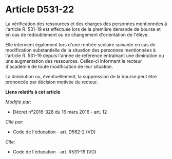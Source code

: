 # Article D531-22

La vérification des ressources et des charges des personnes mentionnées à l'article R. 531-19 est effectuée lors de la
première demande de bourse et en cas de redoublement ou de changement d'orientation de l'élève. 

Elle intervient également lors d'une rentrée scolaire suivante en cas de modification substantielle de la situation des
personnes mentionnées à l'article R. 531-19 depuis l'année de référence entraînant une diminution ou une augmentation des
ressources. Celles-ci informent le recteur d'académie de toute modification de leur situation. 

La diminution ou, éventuellement, la suppression de la bourse peut être prononcée par décision motivée du recteur.

**Liens relatifs à cet article**

_Modifié par_:

  - Décret n°2016-328 du 16 mars 2016 - art. 12

_Cité par_:

  - Code de l'éducation - art. D562-2 (VD)

_Cite_:

  - Code de l'éducation - art. R531-19 (VD)

